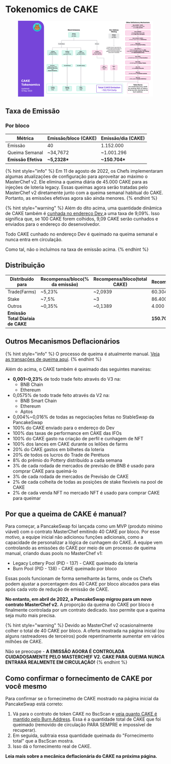 # Tokenomics de CAKE

<figure><img src="../../.gitbook/assets/image (14).png" alt=""><figcaption></figcaption></figure>

## **Taxa de Emissão** <a href="#emission-rate" id="emission-rate"></a>

### **Por bloco**

| **Métrica**         | **Emissão/bloco (CAKE)** | **Emissão/dia (CAKE)** |
| ------------------- | ------------------------ | ---------------------- |
| Emissão             | 40                       | 1.152.000              |
| Queima Semanal      | \~34,7672                | \~1.001.296            |
| **Emissão Efetiva** | **\~5,2328\***           | **\~150.704\***        |

{% hint style="info" %}
Em 11 de agosto de 2022, os Chefs implementaram algumas atualizações de configuração para aproveitar ao máximo o MasterChef v2. Ele elimina a queima diária de 45.000 CAKE para as injeções de loteria legacy. Essas queimas agora serão tratadas pelo MasterChef v2 diretamente junto com a queima semanal habitual do CAKE. Portanto, as emissões efetivas agora são ainda menores.
{% endhint %}

{% hint style="warning" %}
Além do dito acima, uma quantidade dinâmica de CAKE também é [cunhada no endereço Dev ](https://bscscan.com/address/0xceba60280fb0ecd9a5a26a1552b90944770a4a0e#tokentxns)a uma taxa de 9,09%. Isso significa que, se 100 CAKE forem colhidos, 9,09 CAKE serão cunhados e enviados para o endereço do desenvolvedor.

Todo CAKE cunhado no endereço Dev é queimado na queima semanal e nunca entra em circulação.&#x20;

Como tal, não o incluímos na taxa de emissão acima.
{% endhint %}

## Distribuição <a href="#distribution" id="distribution"></a>

| Distribuído para                   | Recompensa/bloco(% da emissão) | Recompensa/bloco(total CAKE) | Recompensa/dia      |
| ---------------------------------- | ------------------------------ | ---------------------------- | ------------------- |
| Trade(Farms)                       | \~5,23%                        | \~2,0939                     | 60.304 (aprox)      |
| Stake                              | \~7,5%                         | \~3                          | 86.400 (aprox)      |
| Outros                             | \~0,35%                        | \~0,1389                     | 4.000 (aprox)       |
| **Emissão Total Diaŕaia de CAKE**  | ​                              | ​                            | **150.704 (aprox)** |

## **Outros Mecanismos Deflacionários** <a href="#other-deflationary-mechanics" id="other-deflationary-mechanics"></a>

{% hint style="info" %}
O processo de queima é atualmente manual. [Veja as transações de queima aqui](https://bscscan.com/token/0x0e09fabb73bd3ade0a17ecc321fd13a19e81ce82?a=0x000000000000000000000000000000000000dead).
{% endhint %}

Além do acima, o CAKE também é queimado das seguintes maneiras:

* **0,001\~0,23%** de todo trade feito através do V3 na:
  * BNB Chain
  * Ethereum
* 0,0575% de todo trade feito através da V2 na:&#x20;
  * BNB Smart Chain&#x20;
  * Ethereum&#x20;
  * Aptos&#x20;
* 0,004%\~0,016% de todas as negociações feitas no StableSwap da PancakeSwap&#x20;
* 100% do CAKE enviado para o endereço do Dev&#x20;
* 100% das taxas de performance em CAKE das IFOs&#x20;
* 100% do CAKE gasto na criação de perfil e cunhagem de NFT&#x20;
* 100% dos lances em CAKE durante os leilões de farms&#x20;
* 20% do CAKE gastos em bilhetes da loteria&#x20;
* 20% de todos os lucros do Trade de Perétuos&#x20;
* 8% do prêmio do Pottery distribuído a cada semana&#x20;
* 3% de cada rodada de mercados de previsão de BNB é usado para comprar CAKE para queimá-lo&#x20;
* 3% de cada rodada de mercados de Previsão de CAKE&#x20;
* 2% de cada colheita de todas as posições de stake flexíveis na pool de CAKE&#x20;
* 2% de cada venda NFT no mercado NFT é usado para comprar CAKE para queimar

## Por que a queima de CAKE é manual?

Para começar, a PancakeSwap foi lançada como um MVP (produto mínimo viável) com o contrato MasterChef emitindo 40 CAKE por bloco. Por esse motivo, a equipe inicial não adicionou funções adicionais, como a capacidade de personalizar a lógica de cunhagem do CAKE. A equipe vem controlando as emissões do CAKE por meio de um processo de queima manual, criando duas pools no MasterChef v1:

* Legacy Lottery Pool (PID - 137) - CAKE queimado da loteria
* Burn Pool (PID - 138) - CAKE queimado por bloco

Essas pools funcionam de forma semelhante às farms, onde os Chefs podem ajustar a porcentagem dos 40 CAKE por bloco alocados para elas após cada voto de redução de emissão de CAKE.&#x20;

**No entanto, em abril de 2022, a PancakeSwap migrou para um novo contrato MasterChef v2.** A proporção da queima do CAKE por bloco é finalmente controlada por um contrato dedicado. Isso permite que a queima seja muito mais precisa.

{% hint style="warning" %}
Devido ao MasterChef v2 ocasionalmente colher o total de 40 CAKE por bloco. A oferta mostrada na página inicial (ou alguns rastreadores de terceiros) pode repentinamente aumentar em vários milhões de CAKE.&#x20;

Não se preocupe - **A EMISSÃO AGORA É CONTROLADA CUIDADOSAMENTE PELO MASTERCHEF V2. CAKE PARA QUEIMA NUNCA ENTRARÁ REALMENTE EM CIRCULAÇÃO!**
{% endhint %}

## Como confirmar o fornecimento de CAKE por você mesmo

Para confirmar se o fornecimetno de CAKE mostrado na página inicial da PancakeSwap está correto:

1. Vá para o contrato de token CAKE no BscScan e [veja quanto CAKE é mantido pelo Burn Address](https://bscscan.com/token/0x0e09fabb73bd3ade0a17ecc321fd13a19e81ce82#balances). Essa é a quantidade total de CAKE que foi queimado (removido de circulação PARA SEMPRE e impossível de recuperar).&#x20;
2. Em seguida, subtraia essa quantidade queimada do "Fornecimento total" que a BscScan mostra.&#x20;
3. Isso dá o fornecimento real de CAKE.

**Leia mais sobre a mecânica deflacionária do CAKE na próxima página.**
